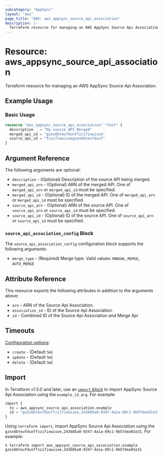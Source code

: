 ```yaml
---
subcategory: "AppSync"
layout: "aws"
page_title: "AWS: aws_appsync_source_api_association"
description: |-
  Terraform resource for managing an AWS AppSync Source Api Association.
---
```

# Resource: aws_appsync_source_api_association

Terraform resource for managing an AWS AppSync Source Api Association.

## Example Usage

### Basic Usage

```terraform
resource "aws_appsync_source_api_association" "test" {
  description   = "My source API Merged"
  merged_api_id = "gzos6bteufdunffzzifiowisoe"
  source_api_id = "fzzifiowisoegzos6bteufdunf"
}
```

## Argument Reference

The following arguments are optional:

* `description` - (Optional) Description of the source API being merged.
* `merged_api_arn` - (Optional) ARN of the merged API. One of `merged_api_arn` or `merged_api_id` must be specified.
* `merged_api_id` - (Optional) ID of the merged API. One of `merged_api_arn` or `merged_api_id` must be specified.
* `source_api_arn` - (Optional) ARN of the source API. One of `source_api_arn` or `source_api_id` must be specified.
* `source_api_id` - (Optional) ID of the source API. One of `source_api_arn` or `source_api_id` must be specified.


### `source_api_association_config` Block

The `source_api_association_config` configuration block supports the following arguments:

* `merge_type` - (Required) Merge type. Valid values: `MANUAL_MERGE`, `AUTO_MERGE`

## Attribute Reference

This resource exports the following attributes in addition to the arguments above:

* `arn` - ARN of the Source Api Association. 
* `association_id` - ID of the Source Api Association.
* `id` - Combined ID of the Source Api Association and Merge Api

## Timeouts

[Configuration options](https://developer.hashicorp.com/terraform/language/resources/syntax#operation-timeouts):

* `create` - (Default `5m`)
* `update` - (Default `5m`)
* `delete` - (Default `5m`)

## Import

In Terraform v1.5.0 and later, use an [`import` block](https://developer.hashicorp.com/terraform/language/import) to import AppSync Source Api Association using the `example_id_arg`. For example:

```terraform
import {
  to = aws_appsync_source_api_association.example
  id = "gzos6bteufdunffzzifiowisoe,243685a0-9347-4a1a-89c1-9b57dea01e31"
}
```

Using `terraform import`, import AppSync Source Api Association using the `gzos6bteufdunffzzifiowisoe,243685a0-9347-4a1a-89c1-9b57dea01e31`. For example:

```console
% terraform import aws_appsync_source_api_association.example gzos6bteufdunffzzifiowisoe,243685a0-9347-4a1a-89c1-9b57dea01e31
```

